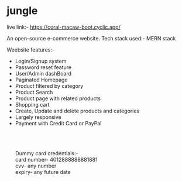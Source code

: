 # jungle

live link:- https://coral-macaw-boot.cyclic.app/

An open-source e-commerce website.
Tech stack used:- MERN stack

Weebsite features:-
<ul>
<li>Login/Signup system</li>
<li>Password reset feature</li>
<li>User/Admin dashBoard</li>
<li>Paginated Homepage</li>
<li>Product filtered by category</li>
<li>Product Search</li>
<li>Product page with related products</li>
<li>Shopping cart</li>
<li>Create, Update and delete products and categories</li>
<li>Largely responsive</li>
<li>Payment with Credit Card or PayPal</li>

<br><br><br>
Dummy card credentials:-<br>
card number- 4012888888881881<br>
cvv- any number<br>
expiry- any future date
